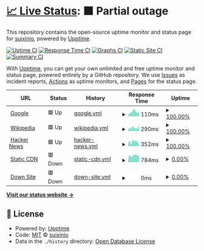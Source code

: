 # [📈 Live Status](https://status.mofan.io): <!--live status--> **🟧 Partial outage**

This repository contains the open-source uptime monitor and status page for [suixinio](https://www.bookset.io/), powered by [Upptime](https://github.com/upptime/upptime).

[![Uptime CI](https://github.com/suixinio/status/workflows/Uptime%20CI/badge.svg)](https://github.com/suixinio/status/actions?query=workflow%3A%22Uptime+CI%22)
[![Response Time CI](https://github.com/suixinio/status/workflows/Response%20Time%20CI/badge.svg)](https://github.com/suixinio/status/actions?query=workflow%3A%22Response+Time+CI%22)
[![Graphs CI](https://github.com/suixinio/status/workflows/Graphs%20CI/badge.svg)](https://github.com/suixinio/status/actions?query=workflow%3A%22Graphs+CI%22)
[![Static Site CI](https://github.com/suixinio/status/workflows/Static%20Site%20CI/badge.svg)](https://github.com/suixinio/status/actions?query=workflow%3A%22Static+Site+CI%22)
[![Summary CI](https://github.com/suixinio/status/workflows/Summary%20CI/badge.svg)](https://github.com/suixinio/status/actions?query=workflow%3A%22Summary+CI%22)

With [Upptime](https://upptime.js.org), you can get your own unlimited and free uptime monitor and status page, powered entirely by a GitHub repository. We use [Issues](https://github.com/suixinio/status/issues) as incident reports, [Actions](https://github.com/suixinio/status/actions) as uptime monitors, and [Pages](https://status.mofan.io) for the status page.

<!--start: status pages-->
<!-- This summary is generated by Upptime (https://github.com/upptime/upptime) -->
<!-- Do not edit this manually, your changes will be overwritten -->
<!-- prettier-ignore -->
| URL | Status | History | Response Time | Uptime |
| --- | ------ | ------- | ------------- | ------ |
| <img alt="" src="https://icons.duckduckgo.com/ip3/www.google.com.ico" height="13"> [Google](https://www.google.com) | 🟩 Up | [google.yml](https://github.com/suixinio/status/commits/HEAD/history/google.yml) | <details><summary><img alt="Response time graph" src="./graphs/google/response-time-week.png" height="20"> 110ms</summary><br><a href="https://status.mofan.io/history/google"><img alt="Response time 105" src="https://img.shields.io/endpoint?url=https%3A%2F%2Fraw.githubusercontent.com%2Fsuixinio%2Fstatus%2FHEAD%2Fapi%2Fgoogle%2Fresponse-time.json"></a><br><a href="https://status.mofan.io/history/google"><img alt="24-hour response time 93" src="https://img.shields.io/endpoint?url=https%3A%2F%2Fraw.githubusercontent.com%2Fsuixinio%2Fstatus%2FHEAD%2Fapi%2Fgoogle%2Fresponse-time-day.json"></a><br><a href="https://status.mofan.io/history/google"><img alt="7-day response time 110" src="https://img.shields.io/endpoint?url=https%3A%2F%2Fraw.githubusercontent.com%2Fsuixinio%2Fstatus%2FHEAD%2Fapi%2Fgoogle%2Fresponse-time-week.json"></a><br><a href="https://status.mofan.io/history/google"><img alt="30-day response time 105" src="https://img.shields.io/endpoint?url=https%3A%2F%2Fraw.githubusercontent.com%2Fsuixinio%2Fstatus%2FHEAD%2Fapi%2Fgoogle%2Fresponse-time-month.json"></a><br><a href="https://status.mofan.io/history/google"><img alt="1-year response time 103" src="https://img.shields.io/endpoint?url=https%3A%2F%2Fraw.githubusercontent.com%2Fsuixinio%2Fstatus%2FHEAD%2Fapi%2Fgoogle%2Fresponse-time-year.json"></a></details> | <details><summary><a href="https://status.mofan.io/history/google">100.00%</a></summary><a href="https://status.mofan.io/history/google"><img alt="All-time uptime 99.99%" src="https://img.shields.io/endpoint?url=https%3A%2F%2Fraw.githubusercontent.com%2Fsuixinio%2Fstatus%2FHEAD%2Fapi%2Fgoogle%2Fuptime.json"></a><br><a href="https://status.mofan.io/history/google"><img alt="24-hour uptime 100.00%" src="https://img.shields.io/endpoint?url=https%3A%2F%2Fraw.githubusercontent.com%2Fsuixinio%2Fstatus%2FHEAD%2Fapi%2Fgoogle%2Fuptime-day.json"></a><br><a href="https://status.mofan.io/history/google"><img alt="7-day uptime 100.00%" src="https://img.shields.io/endpoint?url=https%3A%2F%2Fraw.githubusercontent.com%2Fsuixinio%2Fstatus%2FHEAD%2Fapi%2Fgoogle%2Fuptime-week.json"></a><br><a href="https://status.mofan.io/history/google"><img alt="30-day uptime 99.95%" src="https://img.shields.io/endpoint?url=https%3A%2F%2Fraw.githubusercontent.com%2Fsuixinio%2Fstatus%2FHEAD%2Fapi%2Fgoogle%2Fuptime-month.json"></a><br><a href="https://status.mofan.io/history/google"><img alt="1-year uptime 99.99%" src="https://img.shields.io/endpoint?url=https%3A%2F%2Fraw.githubusercontent.com%2Fsuixinio%2Fstatus%2FHEAD%2Fapi%2Fgoogle%2Fuptime-year.json"></a></details>
| <img alt="" src="https://icons.duckduckgo.com/ip3/en.wikipedia.org.ico" height="13"> [Wikipedia](https://en.wikipedia.org) | 🟩 Up | [wikipedia.yml](https://github.com/suixinio/status/commits/HEAD/history/wikipedia.yml) | <details><summary><img alt="Response time graph" src="./graphs/wikipedia/response-time-week.png" height="20"> 290ms</summary><br><a href="https://status.mofan.io/history/wikipedia"><img alt="Response time 224" src="https://img.shields.io/endpoint?url=https%3A%2F%2Fraw.githubusercontent.com%2Fsuixinio%2Fstatus%2FHEAD%2Fapi%2Fwikipedia%2Fresponse-time.json"></a><br><a href="https://status.mofan.io/history/wikipedia"><img alt="24-hour response time 305" src="https://img.shields.io/endpoint?url=https%3A%2F%2Fraw.githubusercontent.com%2Fsuixinio%2Fstatus%2FHEAD%2Fapi%2Fwikipedia%2Fresponse-time-day.json"></a><br><a href="https://status.mofan.io/history/wikipedia"><img alt="7-day response time 290" src="https://img.shields.io/endpoint?url=https%3A%2F%2Fraw.githubusercontent.com%2Fsuixinio%2Fstatus%2FHEAD%2Fapi%2Fwikipedia%2Fresponse-time-week.json"></a><br><a href="https://status.mofan.io/history/wikipedia"><img alt="30-day response time 280" src="https://img.shields.io/endpoint?url=https%3A%2F%2Fraw.githubusercontent.com%2Fsuixinio%2Fstatus%2FHEAD%2Fapi%2Fwikipedia%2Fresponse-time-month.json"></a><br><a href="https://status.mofan.io/history/wikipedia"><img alt="1-year response time 216" src="https://img.shields.io/endpoint?url=https%3A%2F%2Fraw.githubusercontent.com%2Fsuixinio%2Fstatus%2FHEAD%2Fapi%2Fwikipedia%2Fresponse-time-year.json"></a></details> | <details><summary><a href="https://status.mofan.io/history/wikipedia">100.00%</a></summary><a href="https://status.mofan.io/history/wikipedia"><img alt="All-time uptime 100.00%" src="https://img.shields.io/endpoint?url=https%3A%2F%2Fraw.githubusercontent.com%2Fsuixinio%2Fstatus%2FHEAD%2Fapi%2Fwikipedia%2Fuptime.json"></a><br><a href="https://status.mofan.io/history/wikipedia"><img alt="24-hour uptime 100.00%" src="https://img.shields.io/endpoint?url=https%3A%2F%2Fraw.githubusercontent.com%2Fsuixinio%2Fstatus%2FHEAD%2Fapi%2Fwikipedia%2Fuptime-day.json"></a><br><a href="https://status.mofan.io/history/wikipedia"><img alt="7-day uptime 100.00%" src="https://img.shields.io/endpoint?url=https%3A%2F%2Fraw.githubusercontent.com%2Fsuixinio%2Fstatus%2FHEAD%2Fapi%2Fwikipedia%2Fuptime-week.json"></a><br><a href="https://status.mofan.io/history/wikipedia"><img alt="30-day uptime 100.00%" src="https://img.shields.io/endpoint?url=https%3A%2F%2Fraw.githubusercontent.com%2Fsuixinio%2Fstatus%2FHEAD%2Fapi%2Fwikipedia%2Fuptime-month.json"></a><br><a href="https://status.mofan.io/history/wikipedia"><img alt="1-year uptime 100.00%" src="https://img.shields.io/endpoint?url=https%3A%2F%2Fraw.githubusercontent.com%2Fsuixinio%2Fstatus%2FHEAD%2Fapi%2Fwikipedia%2Fuptime-year.json"></a></details>
| <img alt="" src="https://icons.duckduckgo.com/ip3/news.ycombinator.com.ico" height="13"> [Hacker News](https://news.ycombinator.com) | 🟩 Up | [hacker-news.yml](https://github.com/suixinio/status/commits/HEAD/history/hacker-news.yml) | <details><summary><img alt="Response time graph" src="./graphs/hacker-news/response-time-week.png" height="20"> 352ms</summary><br><a href="https://status.mofan.io/history/hacker-news"><img alt="Response time 314" src="https://img.shields.io/endpoint?url=https%3A%2F%2Fraw.githubusercontent.com%2Fsuixinio%2Fstatus%2FHEAD%2Fapi%2Fhacker-news%2Fresponse-time.json"></a><br><a href="https://status.mofan.io/history/hacker-news"><img alt="24-hour response time 515" src="https://img.shields.io/endpoint?url=https%3A%2F%2Fraw.githubusercontent.com%2Fsuixinio%2Fstatus%2FHEAD%2Fapi%2Fhacker-news%2Fresponse-time-day.json"></a><br><a href="https://status.mofan.io/history/hacker-news"><img alt="7-day response time 352" src="https://img.shields.io/endpoint?url=https%3A%2F%2Fraw.githubusercontent.com%2Fsuixinio%2Fstatus%2FHEAD%2Fapi%2Fhacker-news%2Fresponse-time-week.json"></a><br><a href="https://status.mofan.io/history/hacker-news"><img alt="30-day response time 347" src="https://img.shields.io/endpoint?url=https%3A%2F%2Fraw.githubusercontent.com%2Fsuixinio%2Fstatus%2FHEAD%2Fapi%2Fhacker-news%2Fresponse-time-month.json"></a><br><a href="https://status.mofan.io/history/hacker-news"><img alt="1-year response time 315" src="https://img.shields.io/endpoint?url=https%3A%2F%2Fraw.githubusercontent.com%2Fsuixinio%2Fstatus%2FHEAD%2Fapi%2Fhacker-news%2Fresponse-time-year.json"></a></details> | <details><summary><a href="https://status.mofan.io/history/hacker-news">100.00%</a></summary><a href="https://status.mofan.io/history/hacker-news"><img alt="All-time uptime 99.95%" src="https://img.shields.io/endpoint?url=https%3A%2F%2Fraw.githubusercontent.com%2Fsuixinio%2Fstatus%2FHEAD%2Fapi%2Fhacker-news%2Fuptime.json"></a><br><a href="https://status.mofan.io/history/hacker-news"><img alt="24-hour uptime 100.00%" src="https://img.shields.io/endpoint?url=https%3A%2F%2Fraw.githubusercontent.com%2Fsuixinio%2Fstatus%2FHEAD%2Fapi%2Fhacker-news%2Fuptime-day.json"></a><br><a href="https://status.mofan.io/history/hacker-news"><img alt="7-day uptime 100.00%" src="https://img.shields.io/endpoint?url=https%3A%2F%2Fraw.githubusercontent.com%2Fsuixinio%2Fstatus%2FHEAD%2Fapi%2Fhacker-news%2Fuptime-week.json"></a><br><a href="https://status.mofan.io/history/hacker-news"><img alt="30-day uptime 100.00%" src="https://img.shields.io/endpoint?url=https%3A%2F%2Fraw.githubusercontent.com%2Fsuixinio%2Fstatus%2FHEAD%2Fapi%2Fhacker-news%2Fuptime-month.json"></a><br><a href="https://status.mofan.io/history/hacker-news"><img alt="1-year uptime 99.91%" src="https://img.shields.io/endpoint?url=https%3A%2F%2Fraw.githubusercontent.com%2Fsuixinio%2Fstatus%2FHEAD%2Fapi%2Fhacker-news%2Fuptime-year.json"></a></details>
| <img alt="" src="https://icons.duckduckgo.com/ip3/static-cdn.mofan.io.ico" height="13"> [Static CDN](https://static-cdn.mofan.io) | 🟥 Down | [static-cdn.yml](https://github.com/suixinio/status/commits/HEAD/history/static-cdn.yml) | <details><summary><img alt="Response time graph" src="./graphs/static-cdn/response-time-week.png" height="20"> 784ms</summary><br><a href="https://status.mofan.io/history/static-cdn"><img alt="Response time 788" src="https://img.shields.io/endpoint?url=https%3A%2F%2Fraw.githubusercontent.com%2Fsuixinio%2Fstatus%2FHEAD%2Fapi%2Fstatic-cdn%2Fresponse-time.json"></a><br><a href="https://status.mofan.io/history/static-cdn"><img alt="24-hour response time 921" src="https://img.shields.io/endpoint?url=https%3A%2F%2Fraw.githubusercontent.com%2Fsuixinio%2Fstatus%2FHEAD%2Fapi%2Fstatic-cdn%2Fresponse-time-day.json"></a><br><a href="https://status.mofan.io/history/static-cdn"><img alt="7-day response time 784" src="https://img.shields.io/endpoint?url=https%3A%2F%2Fraw.githubusercontent.com%2Fsuixinio%2Fstatus%2FHEAD%2Fapi%2Fstatic-cdn%2Fresponse-time-week.json"></a><br><a href="https://status.mofan.io/history/static-cdn"><img alt="30-day response time 787" src="https://img.shields.io/endpoint?url=https%3A%2F%2Fraw.githubusercontent.com%2Fsuixinio%2Fstatus%2FHEAD%2Fapi%2Fstatic-cdn%2Fresponse-time-month.json"></a><br><a href="https://status.mofan.io/history/static-cdn"><img alt="1-year response time 820" src="https://img.shields.io/endpoint?url=https%3A%2F%2Fraw.githubusercontent.com%2Fsuixinio%2Fstatus%2FHEAD%2Fapi%2Fstatic-cdn%2Fresponse-time-year.json"></a></details> | <details><summary><a href="https://status.mofan.io/history/static-cdn">0.00%</a></summary><a href="https://status.mofan.io/history/static-cdn"><img alt="All-time uptime 69.19%" src="https://img.shields.io/endpoint?url=https%3A%2F%2Fraw.githubusercontent.com%2Fsuixinio%2Fstatus%2FHEAD%2Fapi%2Fstatic-cdn%2Fuptime.json"></a><br><a href="https://status.mofan.io/history/static-cdn"><img alt="24-hour uptime 0.00%" src="https://img.shields.io/endpoint?url=https%3A%2F%2Fraw.githubusercontent.com%2Fsuixinio%2Fstatus%2FHEAD%2Fapi%2Fstatic-cdn%2Fuptime-day.json"></a><br><a href="https://status.mofan.io/history/static-cdn"><img alt="7-day uptime 0.00%" src="https://img.shields.io/endpoint?url=https%3A%2F%2Fraw.githubusercontent.com%2Fsuixinio%2Fstatus%2FHEAD%2Fapi%2Fstatic-cdn%2Fuptime-week.json"></a><br><a href="https://status.mofan.io/history/static-cdn"><img alt="30-day uptime 72.56%" src="https://img.shields.io/endpoint?url=https%3A%2F%2Fraw.githubusercontent.com%2Fsuixinio%2Fstatus%2FHEAD%2Fapi%2Fstatic-cdn%2Fuptime-month.json"></a><br><a href="https://status.mofan.io/history/static-cdn"><img alt="1-year uptime 71.66%" src="https://img.shields.io/endpoint?url=https%3A%2F%2Fraw.githubusercontent.com%2Fsuixinio%2Fstatus%2FHEAD%2Fapi%2Fstatic-cdn%2Fuptime-year.json"></a></details>
| <img alt="" src="https://icons.duckduckgo.com/ip3/down.suixin.kim.ico" height="13"> [Down Site](https://down.suixin.kim/) | 🟥 Down | [down-site.yml](https://github.com/suixinio/status/commits/HEAD/history/down-site.yml) | <details><summary><img alt="Response time graph" src="./graphs/down-site/response-time-week.png" height="20"> 0ms</summary><br><a href="https://status.mofan.io/history/down-site"><img alt="Response time 0" src="https://img.shields.io/endpoint?url=https%3A%2F%2Fraw.githubusercontent.com%2Fsuixinio%2Fstatus%2FHEAD%2Fapi%2Fdown-site%2Fresponse-time.json"></a><br><a href="https://status.mofan.io/history/down-site"><img alt="24-hour response time 0" src="https://img.shields.io/endpoint?url=https%3A%2F%2Fraw.githubusercontent.com%2Fsuixinio%2Fstatus%2FHEAD%2Fapi%2Fdown-site%2Fresponse-time-day.json"></a><br><a href="https://status.mofan.io/history/down-site"><img alt="7-day response time 0" src="https://img.shields.io/endpoint?url=https%3A%2F%2Fraw.githubusercontent.com%2Fsuixinio%2Fstatus%2FHEAD%2Fapi%2Fdown-site%2Fresponse-time-week.json"></a><br><a href="https://status.mofan.io/history/down-site"><img alt="30-day response time 0" src="https://img.shields.io/endpoint?url=https%3A%2F%2Fraw.githubusercontent.com%2Fsuixinio%2Fstatus%2FHEAD%2Fapi%2Fdown-site%2Fresponse-time-month.json"></a><br><a href="https://status.mofan.io/history/down-site"><img alt="1-year response time 0" src="https://img.shields.io/endpoint?url=https%3A%2F%2Fraw.githubusercontent.com%2Fsuixinio%2Fstatus%2FHEAD%2Fapi%2Fdown-site%2Fresponse-time-year.json"></a></details> | <details><summary><a href="https://status.mofan.io/history/down-site">0.00%</a></summary><a href="https://status.mofan.io/history/down-site"><img alt="All-time uptime 16.92%" src="https://img.shields.io/endpoint?url=https%3A%2F%2Fraw.githubusercontent.com%2Fsuixinio%2Fstatus%2FHEAD%2Fapi%2Fdown-site%2Fuptime.json"></a><br><a href="https://status.mofan.io/history/down-site"><img alt="24-hour uptime 0.00%" src="https://img.shields.io/endpoint?url=https%3A%2F%2Fraw.githubusercontent.com%2Fsuixinio%2Fstatus%2FHEAD%2Fapi%2Fdown-site%2Fuptime-day.json"></a><br><a href="https://status.mofan.io/history/down-site"><img alt="7-day uptime 0.00%" src="https://img.shields.io/endpoint?url=https%3A%2F%2Fraw.githubusercontent.com%2Fsuixinio%2Fstatus%2FHEAD%2Fapi%2Fdown-site%2Fuptime-week.json"></a><br><a href="https://status.mofan.io/history/down-site"><img alt="30-day uptime 0.00%" src="https://img.shields.io/endpoint?url=https%3A%2F%2Fraw.githubusercontent.com%2Fsuixinio%2Fstatus%2FHEAD%2Fapi%2Fdown-site%2Fuptime-month.json"></a><br><a href="https://status.mofan.io/history/down-site"><img alt="1-year uptime 0.00%" src="https://img.shields.io/endpoint?url=https%3A%2F%2Fraw.githubusercontent.com%2Fsuixinio%2Fstatus%2FHEAD%2Fapi%2Fdown-site%2Fuptime-year.json"></a></details>

<!--end: status pages-->

[**Visit our status website →**](https://status.mofan.io)

## 📄 License

- Powered by: [Upptime](https://github.com/upptime/upptime)
- Code: [MIT](./LICENSE) © [suixinio](https://www.bookset.io/)
- Data in the `./history` directory: [Open Database License](https://opendatacommons.org/licenses/odbl/1-0/)
